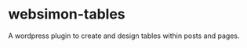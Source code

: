 websimon-tables
===============

A wordpress plugin to create and design tables within posts and pages.